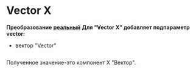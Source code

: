 # Vector X

**Преобразование** [**реальный**](https://wiki.synfig.org/Convert#Real) **Для "Vector X" добавляет подпараметр vector:**

* вектор "Vector"

<figure><img src="https://lh7-us.googleusercontent.com/2fKV_RSegbwSe-uGZvedikptQVBIbCuxE3QUYH3kEu-makcH0yZU4vXyMG-1anMY4wz3IN4FFjH3ntZuwk9GyHSAvzTfeANE7z5H7PzSmUg1dDcujx1l0Ku2NM3JRdOiQq3HfSPKY76kyrOFNRR4xfc" alt=""><figcaption></figcaption></figure>

Полученное значение-это компонент X "Вектор".

